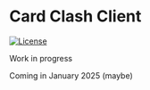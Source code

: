 # Card Clash Client
[![License](https://img.shields.io/badge/license-MIT-green)](https://github.com/Card-Clash/Card_Clash/blob/main/LICENSE.md)

Work in progress

Coming in January 2025 (maybe)
